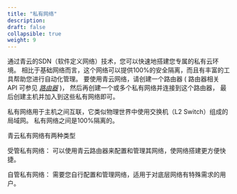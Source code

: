 ```yaml
---
title: "私有网络"
description: 
draft: false
collapsible: true
weight: 9
---
```


通过青云的SDN（软件定义网络）技术，您可以快速地搭建您专属的私有云环境。 相比于基础网络而言，这个网络可以提供100%的安全隔离，而且有丰富的工具帮助您进行自动化管理。 要使用青云网络，请创建一个路由器 ( 路由器相关 API 可参见 [_路由器_](../router/) )， 然后再创建一个或多个私有网络并连接到这个路由器， 最后创建主机并加入到这些私有网络即可。

私有网络用于主机之间互联，它类似物理世界中使用交换机（L2 Switch）组成的局域网。 私有网络之间是100%隔离的。

青云私有网络有两种类型

受管私有网络： 可以使用青云路由器来配置和管理其网络，使网络搭建更方便快捷。

自管私有网络： 需要您自行配置和管理网络，适用于对底层网络有特殊需求的用户。
